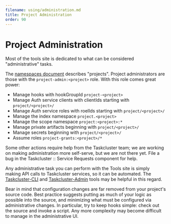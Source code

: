 ```yaml
---
filename: using/administration.md
title: Project Administration
order: 90
---
```


# Project Administration

Most of the tools site is dedicated to what can be considered "administrative"
tasks.

The [namespaces document](/docs/manual/using/namespaces) describes "projects".
Project administrators are those with the `project-admin:<project>` role. With
this role comes great power:

 * Manage hooks with hookGroupId `project-<project>`
 * Manage Auth service clients with clientIds starting with `project/<project>/`
 * Manage Auth service roles with roelIds starting with `project/<project>/`
 * Manage the index namespace `project.<project>`
 * Manage the scope namespace `project:<project>:*`
 * Manage private artifacts beginning with `project/<project>/`
 * Manage secrets beginning with `project/<project>/`
 * Assume roles `project-grants:<project>/*`

Some other actions require help from the Taskcluster team; we are working on
making administration more self-serve, but we are not there yet. File a bug in
the Taskcluster :: Service Requests component for help.

Any administrative task you can perform with the Tools site is simply making
API calls to Taskcluster services, so it can be automated.  The
[Taskcluster-CLI](https://github.com/taskcluster/taskcluster-cli) and
[Taskcluster-Admin](https://github.com/taskcluster/taskcluster-admin) tools may
be helpful in this regard.

Bear in mind that configuration changes are far removed from your project's
source code. Best practice suggests putting as much of your logic as possible
into the source, and minimizing what must be configured via administrative
changes. In particular, try to keep hooks simple: check out the source and
invoke a script. Any more complexity may become difficult to manage in the
administrative UI.
